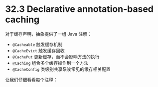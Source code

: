 # 32.3 Declarative annotation-based caching

对于缓存声明，抽象提供了一组 Java 注解：

- `@Cacheable` 触发缓存机制
- `@CacheEvict` 触发缓存回收
- `@CachePut` 更新缓存，而不会影响方法的执行
- `@Caching` 组合多个缓存操作到一个方法
- `@CacheConfig` 类级别共享系诶常见的缓存相关配置

让我们仔细看看每个注释：


